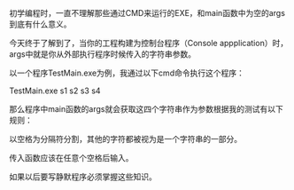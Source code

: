 初学编程时，一直不理解那些通过CMD来运行的EXE，和main函数中为空的args到底有什么意义。

今天终于了解到了，当你的工程构建为控制台程序（Console appplication）时，args中就是你从外部执行程序时候传入的字符串参数。

以一个程序TestMain.exe为例，我通过以下cmd命令执行这个程序：

TestMain.exe s1 s2 s3 s4

那么程序中main函数的args就会获取这四个字符串作为参数根据我的测试有以下规则：

以空格为分隔符分割，其他的字符都被视为是一个字符串的一部分。

传入函数应该在任意个空格后输入。

如果以后要写静默程序必须掌握这些知识。